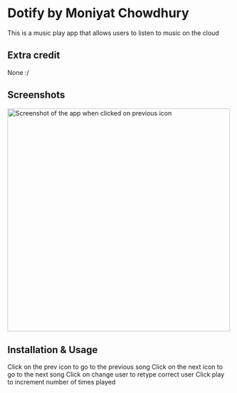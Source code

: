 
# Dotify by Moniyat Chowdhury

This is a music play app that allows users to listen to music on the cloud

## Extra credit
None :/

## Screenshots
<img src="./clicked.jpg" alt="Screenshot of the app when clicked on previous icon" height="500" />


## Installation & Usage
Click on the prev icon to go to the previous song
Click on the next icon to go to the next song
Click on change user to retype correct user
Click play to increment number of times played